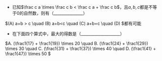<head>
    <script src="https://cdn.mathjax.org/mathjax/latest/MathJax.js?config=TeX-AMS-MML_HTMLorMML" type="text/javascript"></script>
    <script type="text/x-mathjax-config">
        MathJax.Hub.Config({
            tex2jax: {
            skipTags: ['script', 'noscript', 'style', 'textarea', 'pre'],
            inlineMath: [['$','$']]
            }
        });
    </script>
</head>


- 已知$\frac c a \times \frac c b < \frac c a + \frac c b$，且$a, b, c$都是不等于$0$的自然数，则有（_______________）

$(A) a+b > c \quad (B) a+b<c \quad (C) a+b=c \quad (D) $都有可能







- 在下面四个算式中，最大的得数是（____________________）

 $A. (\frac1{17} + \frac1{19}) \times 20 \quad B. (\frac1{24} + \frac1{29}) \times 30 \quad C. (\frac1{31} + \frac1{37}) \times 40 \quad D. (\frac1{41} + \frac1{47}) \times 50 $
